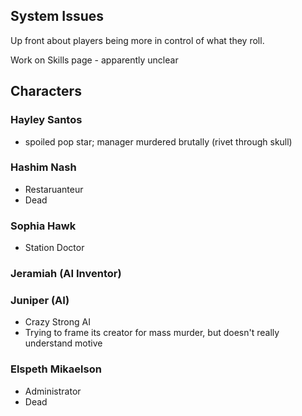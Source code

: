 ## System Issues


Up front about players being more in control of what they roll.

Work on Skills page - apparently unclear

## Characters

### Hayley Santos

- spoiled pop star; manager murdered brutally (rivet through skull)

### Hashim Nash

- Restaruanteur
- Dead

### Sophia Hawk

- Station Doctor

### Jeramiah (AI Inventor)

### Juniper (AI)

- Crazy Strong AI
- Trying to frame its creator for mass murder, but doesn't really understand motive

### Elspeth Mikaelson

- Administrator
- Dead